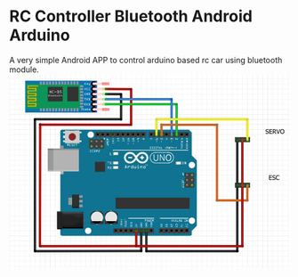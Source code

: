 # RC Controller Bluetooth Android Arduino
A very simple Android APP to control arduino based rc car using bluetooth module.
![Screenshot](Capture.JPG)
